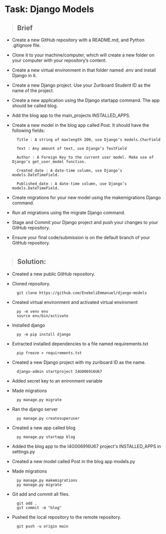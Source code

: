 # Task: Django Models

> ## Brief

- Create a new GitHub repository with a README.md, and Python .gitignore file.

- Clone it to your machine/computer, which will create a new folder on your computer with your repository’s content.

- Create a new virtual environment in that folder named .env and install Django in it.

- Create a new Django project. Use your Zuriboard Student ID as the name of the project.

- Create a new application using the Django startapp command. The app should be called blog.

- Add the blog app to the main_projects INSTALLED_APPS. 

- Create a new model in the blog app called Post. It should have the following fields:

        Title : A string of maxlength 200, use Django’s models.CharField

        Text : Any amount of text, use Django’s TextField

        Author : A Foreign Key to the current user model. Make use of Django’s get_user_model function.

        Created_date : A date-time column, use Django’s models.DateTimeField. 

        Published_date : A date-time column, use Django’s models.DateTimeField. 

- Create migrations for your new model using the makemigrations Django command. 

- Run all migrations using the migrate Django command.

- Stage and Commit your Django project and push your changes to your GitHub repository.

- Ensure your final code/submission is on the default branch of your GitHub repository.

#


>## Solution:

- Created a new public GitHub repository.

- Cloned repository.

        git clone https://github.com/EnebeliEmmanuel/django-models

- Created virtual environment and activated virtual enviroment

        py -m venv env
        source env/bin/activate

- Installed django

        py -m pip install django

- Extracted installed dependencies to a file named requirements.txt

        pip freeze > requirements.txt

- Created a new Django project with my zuriboard ID as the name.
    
        django-admin startproject I4G006916U67

- Added secret key to an enironment variable

- Made migrations

        py manage.py migrate


- Ran the django server

        py manage.py createsuperuser

- Created a new app called blog

        py manage.py startapp blog

- Added the blog app to the I4G006916U67 project's INSTALLED_APPS in settings.py

- Created a new model called Post in the blog app models.py

- Made migrations

        py manage.py makemigrations
        py manage.py migrate

- Git add and commit all files.

        git add .
        git commit -m "blog"

- Pushed the local repository to the remote repository.

        git push -u origin main



